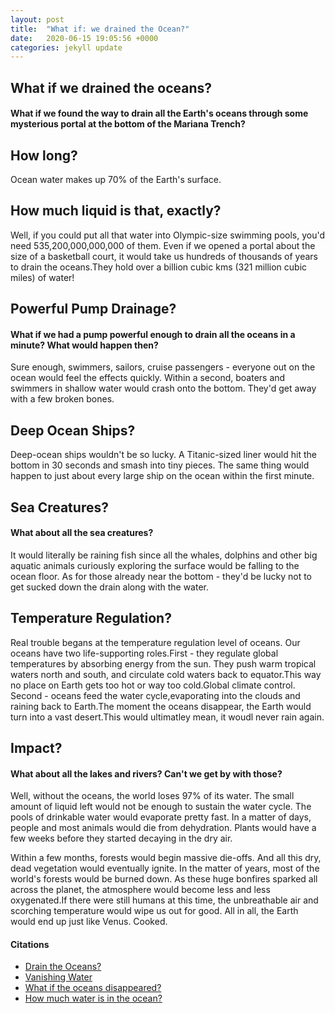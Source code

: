 ```yaml
---
layout: post
title:  "What if: we drained the Ocean?"
date:   2020-06-15 19:05:56 +0000
categories: jekyll update
---
```

<h2>What if we drained the oceans?</h2>
<h4>What if we found the way to drain all the Earth's oceans through some mysterious portal at the bottom of the Mariana Trench?</h4>

<h2>How long?</h2>
<p>Ocean water makes up 70% of the Earth's surface.<p>

<h2>How much liquid is that, exactly?</h2>
<p>Well, if you could put all that water into Olympic-size swimming pools, you'd need 535,200,000,000,000 of them. Even if we opened a portal about the size of a basketball court,
it would take us hundreds of thousands of years to drain the oceans.They hold over a billion cubic kms (321 million cubic miles) of water!</p>

<h2>Powerful Pump Drainage?</h2>
<h4>What if we had a pump powerful enough to drain all the oceans in a minute? What would happen then?</h4>
<p>Sure enough, swimmers, sailors, cruise passengers - everyone out on the ocean would feel the effects quickly. Within a second, boaters and swimmers in shallow water would crash onto the bottom. They'd get away with a few broken bones.</p>

<h2>Deep Ocean Ships?</h2>
<p>Deep-ocean ships wouldn't be so lucky. A Titanic-sized liner would hit the bottom in 30 seconds
and smash into tiny pieces. The same thing would happen to just about every large ship on the ocean within the first minute.</p>

<h2>Sea Creatures?</h2>
<h4>What about all the sea creatures?</h4>
<p>It would literally be raining fish since all the whales, dolphins and other big aquatic animals curiously exploring the surface would be falling to the ocean floor. As for those already near the bottom - they'd be lucky not to get sucked down the drain along with the water.</p>

<h2>Temperature Regulation?</h2>
<p>Real trouble begans at the temperature regulation level of oceans. Our oceans have two life-supporting roles.First - they regulate global temperatures by absorbing energy from the sun. They push warm tropical waters north and south, and circulate cold waters back to equator.This way no place on Earth gets too hot or way too cold.Global climate control. Second - oceans feed the water cycle,evaporating into the clouds and raining back to Earth.The moment the oceans disappear, the Earth would turn into a vast desert.This would ultimatley mean, it woudl never rain again.<p>

<h2>Impact?</h2>
<h4>What about all the lakes and rivers? Can't we get by with those?</h4>
<p>Well, without the oceans, the world loses 97% of its water. The small amount of liquid left would not be enough to sustain the water cycle. The pools of drinkable water would evaporate pretty fast. In a matter of days, people and most animals would die from dehydration. Plants would have a few weeks before they started decaying in the dry air.</p>

<p>Within a few months, forests would begin massive die-offs. And all this dry, dead vegetation would eventually ignite. In the matter of years, most of the world's forests would be burned down. As these huge bonfires sparked all across the planet, the atmosphere would become less and less oxygenated.If there were still humans at this time, the unbreathable air and scorching temperature would wipe us out for good. All in all, the Earth would end up just like Venus. Cooked.</p>


<h4>Citations</h4>
<ul>
 <li><a href ="https://what-if.xkcd.com/53/" > Drain the Oceans?</a> </li>
 <li><a href = "https://what-if.xkcd.com/103/" > Vanishing Water </a> </li>
 <li> <a href = "https://science.howstuffworks.com/science-vs-myth/what-if/what-if-oceans-disappeared.htm" > What if the oceans disappeared?</a> </li>
 <li><a href = "https://oceanservice.noaa.gov/facts/oceanwater.html" > How much water is in the ocean? </a> </li>
</ul>

